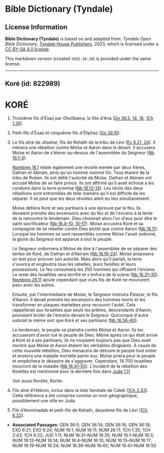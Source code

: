 # Bible Dictionary (Tyndale)

## License Information

**Bible Dictionary (Tyndale)** is based on and adapted from: _Tyndale Open Bible Dictionary_, [Tyndale House Publishers](https://tyndaleopenresources.com/), 2023, which is licensed under a [CC BY-SA 4.0 license](https://creativecommons.org/licenses/by-sa/4.0/legalcode.en).

This markdown version (created `2025-10-20`) is provided under the same license.



--------------------------------

## Koré (id: 822989)

KORÉ
====

1. Troisième fils d'Ésaü par Oholibama, la fille d'Ana ([Gn 36\.5, 14, 18](https://ref.ly/Gen36:5,Gen36:14,Gen36:18); [1Ch 1\.35](https://ref.ly/1Chr1:35)).
2. Petit\-fils d'Ésaü et cinquième fils d'Éliphaz ([Gn 36\.16](https://ref.ly/Gen36:16)).
3. Le fils aîné de Jitsehar, fils de Kehath de la tribu de Lévi ([Ex 6\.21, 24](https://ref.ly/Exod6:21,Exod6:24)). Il mènera une rébellion contre Moïse et Aaron dans le désert. Il accusera Moïse et Aaron de s'élever au\-dessus de l'assemblée du Seigneur ([Nb 16\.1–3](https://ref.ly/Num16:1-Num16:3)).

    [Nombres 16\.1](https://ref.ly/Num16:1) relate également une révolte menée par deux frères, Dathan et Abiram, ainsi qu'un homme nommé On. Tous étaient de la tribu de Ruben. Ils ont défié l'autorité de Moïse. Dathan et Abiram ont accusé Moïse de se faire prince. Ils ont affirmé qu'il avait échoué à les conduire dans la terre promise ([Nb 16\.12–14](https://ref.ly/Num16:12-Num16:14)). Les récits des deux rébellions sont entremêlés de telle manière qu'il est difficile de les séparer. Il se peut que les deux révoltes aient eu lieu simultanément.

    Moïse défiera Koré et ses partisans à une épreuve par le feu. Ils devaient prendre des encensoirs avec du feu et de l'encens à la tente de la rencontre le lendemain. Dieu choisirait alors l'un d'eux pour être le saint sacrificateur ([Nb 16\.4–10, 15–17](https://ref.ly/Num16:4-Num16:10,Num16:15-Num16:17)). Moïse accusera Koré et sa compagnie de se rebeller contre Dieu plutôt que contre Aaron ([Nb 16\.11](https://ref.ly/Num16:11)). Lorsque les hommes se sont rassemblés comme Moïse l'avait ordonné, la gloire du Seigneur est apparue à tout le peuple.

    Le Seigneur ordonnera à Moïse de dire à l'assemblée de se séparer des tentes de Koré, de Dathan et d'Abiram ([Nb 16\.19–24](https://ref.ly/Num16:19-Num16:24)). Moïse proposera un test pour prouver son autorité. Mais alors qu'il parlait, la terre s'ouvrira et engloutira tous les rebelles, leurs familles et leurs possessions. Le feu consumera les 250 hommes qui offraient l'encens. Le reste des Israélites sera terrifié et s'enfuira de la scène ([Nb 16\.31–35](https://ref.ly/Num16:31-Num16:35)). [Nombres 26\.11](https://ref.ly/Num26:11) ajoute cependant que «Les fils de Koré ne moururent pas» avec les autres.

    Ensuite, par l'intermédiaire de Moïse, le Seigneur instruira Éléazar, le fils d'Aaron. Il devait prendre les encensoirs des hommes morts et les transformer en plaques martelées pour recouvrir l'autel. Cela rappellerait aux Israélites que seuls les prêtres, descendants d'Aaron, pouvaient brûler de l'encens devant le Seigneur. Quiconque d'autre subirait le même sort que Koré et ses partisans ([Nb 16\.36–40](https://ref.ly/Num16:36-Num16:40)).

    Le lendemain, le peuple se plaindra contre Moïse et Aaron. Ils les accuseront d'avoir tué le peuple de Dieu. Même après ce qui était arrivé à Koré et à ses partisans, ils ne croyaient toujours pas que Dieu avait montré que Moïse et Aaron étaient les véritables dirigeants. À cause de cette nouvelle rébellion, Dieu menacera de détruire le peuple tout entier et enverra une maladie mortelle parmi eux. Moïse priera pour le peuple et empêchera le désastre de s'aggraver. Cependant, 14 700 Israélites mourront de la maladie ([Nb 16\.41–50](https://ref.ly/Num16:41-Num16:50)). L'incident de la rébellion des Koréites est mentionné pour la dernière fois dans [Jude 1\.11](https://ref.ly/Jude1:11).

    *Voir aussi* Koréite, Korite.

4. Fils aîné d'Hébron, inclus dans la liste familiale de Caleb ([1Ch 2\.43](https://ref.ly/1Chr2:43)). Cette référence a été comprise comme un nom géographique, possiblement une ville en Juda.
5. Fils d'Amminadab et petit\-fils de Kehath, deuxième fils de Lévi ([1Ch 6\.22](https://ref.ly/1Chr6:22)).

* **Associated Passages:** GEN 36:5; GEN 36:14; GEN 36:16; GEN 36:18; EXO 6:21; EXO 6:24; NUM 16:1; NUM 16:11; NUM 26:11; 1CH 1:35; 1CH 2:43; 1CH 6:22; JUD 1:11; NUM 16:31–NUM 16:35; NUM 16:1–NUM 16:3; NUM 16:12–NUM 16:14; NUM 16:4–NUM 16:10; NUM 16:15–NUM 16:17; NUM 16:19–NUM 16:24; NUM 16:36–NUM 16:40; NUM 16:41–NUM 16:50

